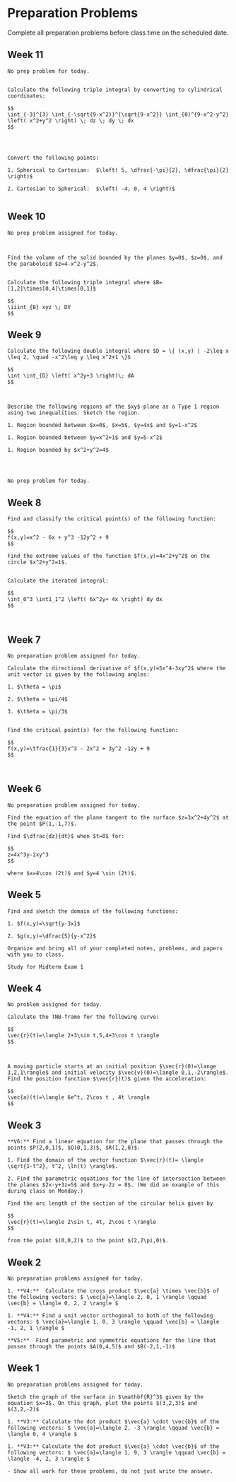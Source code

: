 Preparation Problems
============================


Complete all preparation problems before class time on the scheduled date.



## Week 11

```{dropdown} Day 11A: Monday, November 6th
No prep problem for today.


```



```{dropdown} Day 11B: Wednesday, November 8th
Calculate the following triple integral by converting to cylindrical coordinates:

$$
\int_{-3}^{3} \int_{-\sqrt{9-x^2}}^{\sqrt{9-x^2}} \int_{0}^{9-x^2-y^2} \left( x^2+y^2 \right) \; dz \; dy \; dx
$$




```


```{dropdown} Day 11C: Friday, November 10th
Convert the following points:

1. Spherical to Cartesian:  $\left( 5, \dfrac{-\pi}{2}, \dfrac{\pi}{2} \right)$

2. Cartesian to Spherical:  $\left( -4, 0, 4 \right)$


```



## Week 10

```{dropdown} Day 10A: Monday, October 30th
No prep problem assigned for today.



```



```{dropdown} Day 10B: Wednesday, November 1st
Find the volume of the solid bounded by the planes $y=0$, $z=0$, and the paraboloid $z=4-x^2-y^2$.


```


```{dropdown} Day 10C: Friday, Novemberf 3rd
Calculate the following triple integral where $B=[1,2]\times[0,4]\times[0,1]$

$$
\iiint_{B} xyz \; DV
$$

```


## Week 9

```{dropdown} Day 9A: Monday, October 23rd
Calculate the following double integral where $D = \{ (x,y) | -2\leq x \leq 2, \quad -x^2\leq y \leq x^2+1 \}$

$$
\int \int_{D} \left( x^2y+3 \right)\; dA
$$



```



```{dropdown} Day 9B: Wednesday, October 25th
Describe the following regions of the $xy$-plane as a Type 1 region using two inequalities. Sketch the region.

1. Region bounded between $x=0$, $x=5$, $y=4x$ and $y=1-x^2$

1. Region bounded between $y=x^2+1$ and $y=5-x^2$

1. Region bounded by $x^2+y^2=4$




```


```{dropdown} Day 9C: Friday, October 27th
No prep problem for today.

```



## Week 8

```{dropdown} Day 8A: Monday, October 16th
Find and classify the critical point(s) of the following function:

$$
f(x,y)=x^2 - 6x + y^3 -12y^2 + 9
$$

```



```{dropdown} Day 8B: Wednesday, October 18th
Find the extreme values of the function $f(x,y)=4x^2+y^2$ on the circle $x^2+y^2=1$.


```

```{dropdown} Day 8C: Friday, October 20th
Calculate the iterated integral:

$$
\int_0^3 \int1_1^2 \left( 6x^2y+ 4x \right) dy dx
$$



```


## Week 7

```{dropdown} Day 7A: Monday, October 9th
No preparation problem assigned for today.

```



```{dropdown} Day 7B: Wednesday, October 11th
Calculate the directional derivative of $f(x,y)=5x^4-3xy^2$ where the unit vector is given by the following angles:

1. $\theta = \pi$

2. $\theta = \pi/4$

3. $\theta = \pi/3$


```

```{dropdown} Day 7C: Friday, October 13th
Find the critical point(s) for the following function:

$$
f(x,y)=\tfrac{1}{3}x^3 - 2x^2 + 3y^2 -12y + 9
$$



```


## Week 6

```{dropdown} Day 6A: Monday, October 2nd
No preparation problem assigned for today.

```



```{dropdown} Day 6B: Wednesday, October 4th
Find the equation of the plane tangent to the surface $z=3x^2+4y^2$ at the point $P(1,-1,7)$.

```

```{dropdown} Day 6C: Friday, October 6th
Find $\dfrac{dz}{dt}$ when $t=0$ for:

$$
z=4x^3y-2xy^3
$$

where $x=4\cos (2t)$ and $y=4 \sin (2t)$.

```





## Week 5

```{dropdown} Day 5A: Monday, September 25th
Find and sketch the domain of the following functions:

1. $f(x,y)=\sqrt{y-3x}$

2. $g(x,y)=\dfrac{5}{y-x^2}$

```


```{dropdown} Day 5B: Wednesday, September 27th
Organize and bring all of your completed notes, problems, and papers with you to class.

```

```{dropdown} Day 5C: Friday, September 29th
Study for Midterm Exam 1

```




## Week 4

```{dropdown} Day 4A: Monday, September 18th
No problem assigned for today.

```



```{dropdown} Day 4B: Wednesday, September 20th
Calculate the TNB-frame for the following curve:

$$
\vec{r}(t)=\langle 2+3\sin t,5,4+3\cos t \rangle
$$



```

```{dropdown} Day 4C: Friday, September 22nd
A moving particle starts at an initial position $\vec{r}(0)=\lange 3,2,1\rangle$ and initial velocity $\vec{v}(0)=\langle 0,1,-2\rangle$. Find the position function $\vec{r}(t)$ given the acceleration:

$$
\vec{a}(t)=\langle 6e^t, 2\cos t , 4t \rangle
$$

```




## Week 3

```{dropdown} Day 3A: Monday, September 11th
**V6:** Find a linear equation for the plane that passes through the points $P(2,0,1)$, $Q(0,1,3)$, $R(1,2,0)$.

```

```{dropdown} Day 3B: Wednesday, September 13th
1. Find the domain of the vector function $\vec{r}(t)= \langle \sqrt{1-t^2}, t^2, \ln(t) \rangle$.

2. Find the parametric equations for the line of intersection between the planes $2x-y+3z=5$ and $x+y-2z = 8$. (We did an example of this during class on Monday.)

```

```{dropdown} Day 3C: Friday, September 15th
Find the arc length of the section of the circular helix given by

$$
\vec{r}(t)=\langle 2\sin t, 4t, 2\cos t \rangle
$$

from the point $(0,0,2)$ to the point $(2,2\pi,0)$.

```


## Week 2

```{dropdown} Day 2A: Monday, September 4th
No preparation problems assigned for today.

```

```{dropdown} Day 2B: Wednesday, September 6th
1. **V4:**  Calculate the cross product $\vec{a} \times \vec{b}$ of the following vectors: $ \vec{a}=\langle 2, 0, 1 \rangle \qquad \vec{b} = \langle 0, 2, 2 \rangle $

1. **V4:** Find a unit vector orthogonal to both of the following vectors: $ \vec{a}=\langle 1, 0, 3 \rangle \qquad \vec{b} = \langle -1, 2, 1 \rangle $

```

```{dropdown} Day 2C: Friday, September 8th
**V5:**  Find parametric and symmetric equations for the line that passes through the points $A(0,4,5)$ and $B(-2,1,-1)$ 

```



## Week 1

```{dropdown} Day 1A: Monday, August 28th
No preparation problems assigned for today.

```

```{dropdown} Day 1B: Wednesday, August 30th
Sketch the graph of the surface in $\mathbf{R}^3$ given by the equation $x=3$. On this graph, plot the points $(3,2,3)$ and $(3,2,-2)$

```

```{dropdown} Day 1C: Friday, September 1st
1. **V3:** Calculate the dot product $\vec{a} \cdot \vec{b}$ of the following vectors: $ \vec{a}=\langle 2, -3 \rangle \qquad \vec{b} = \langle 0, 4 \rangle $

1. **V3:** Calculate the dot product $\vec{a} \cdot \vec{b}$ of the following vectors: $ \vec{a}=\langle 1, 9, 3 \rangle \qquad \vec{b} = \langle -4, 2, 3 \rangle $

- Show all work for these problems, do not just write the answer.

```
